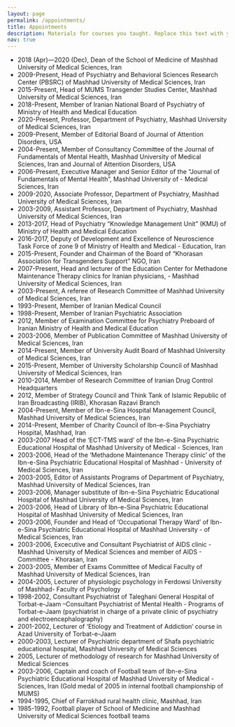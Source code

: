```yaml
---
layout: page
permalink: /appointments/
title: Appointments
description: Materials for courses you taught. Replace this text with your description.
nav: true
---
```


- 2018 (Apr)—2020 (Dec), Dean of the School of Medicine of Mashhad University of Medical Sciences, Iran
- 2009-Present, Head of Psychiatry and Behavioral Sciences Research Center (PBSRC) of Mashhad University of Medical Sciences, Iran
- 2015-Present, Head of MUMS Transgender Studies Center, Mashhad University of Medical Sciences, Iran
- 2018-Present, Member of Iranian National Board of Psychiatry of Ministry of Health and Medical Education
- 2020-Present, Professor, Department of Psychiatry, Mashhad University of Medical Sciences, Iran
- 2009-Present, Member of Editorial Board of Journal of Attention Disorders, USA
- 2004-Present, Member of Consultancy Committee of the Journal of Fundamentals of Mental Health, Mashhad University of Medical Sciences, Iran and Journal of Attention Disorders, USA
- 2006-Present, Executive Manager and Senior Editor of the “Journal of Fundamentals of Mental Health”, Mashhad University of - Medical Sciences, Iran
- 2009-2020, Associate Professor, Department of Psychiatry, Mashhad University of Medical Sciences, Iran
- 2003-2009, Assistant Professor, Department of Psychiatry, Mashhad University of Medical Sciences, Iran
- 2013-2017, Head of Psychiatry “Knowledge Management Unit” (KMU) of Ministry of Health and Medical Education
- 2016-2017, Deputy of Development and Excellence of Neuroscience Task Force of zone 9 of Ministry of Health and Medical - Education, Iran
- 2015-Present, Founder and Chairman of the Board of “Khorasan Association for Transgenders Support” NGO, Iran
- 2007-Present, Head and lecturer of the Education Center for Methadone Maintenance Therapy clinics for Iranian physicians, - Mashhad University of Medical Sciences, Iran
- 2003-Present, A referee of Research Committee of Mashhad University of Medical Sciences, Iran
- 1993-Present, Member of Iranian Medical Council 
- 1998-Present, Member of Iranian Psychiatric Association 
- 2012, Member of Examination Committee for Psychiatry Preboard of Iranian Ministry of Health and Medical Education
- 2003-2006, Member of Publication Committee of Mashhad University of Medical Sciences, Iran
- 2014-Present, Member of University Audit Board of Mashhad University of Medical Sciences, Iran 
- 2015-Present, Member of University Scholarship Council of Mashhad University of Medical Sciences, Iran 
- 2010-2014, Member of Research Committee of Iranian Drug Control Headquarters
- 2012, Member of Strategy Council and Think Tank of Islamic Republic of Iran Broadcasting (IRIB), Khorasan Razavi Branch
- 2004-Present, Member of Ibn-e-Sina Hospital Management Council, Mashhad University of Medical Sciences, Iran 
- 2014-Present, Member of Charity Council of Ibn-e-Sina Psychiatry Hospital, Mashhad, Iran 
- 2003-2007 Head of the ‘ECT-TMS ward’ of the Ibn-e-Sina Psychiatric Educational Hospital of Mashhad University of Medical - Sciences, Iran
- 2003-2006, Head of the ‘Methadone Maintenance Therapy clinic’ of the Ibn-e-Sina Psychiatric Educational Hospital of Mashhad - University of Medical Sciences, Iran
- 2003-2005, Editor of Assistants Programs of Department of Psychiatry, Mashhad University of Medical Sciences, Iran
- 2003-2006, Manager substitute of Ibn-e-Sina Psychiatric Educational Hospital of Mashhad University of Medical Sciences, Iran
- 2003-2006, Head of Library of Ibn-e-Sina Psychiatric Educational Hospital of Mashhad University of Medical Sciences, Iran
- 2003-2006, Founder and Head of ‘Occupational Therapy Ward’ of Ibn-e-Sina Psychiatric Educational Hospital of Mashhad University - of Medical Sciences, Iran
- 2003-2006, Excecutive and Consultant Psychiatrist of AIDS clinic - Mashhad University of Medical Sciences and member of AIDS - Committee - Khorasan, Iran
- 2003-2005, Member of Exams Committee of Medical Faculty of Mashhad University of Medical Sciences, Iran
- 2004-2005, Lecturer of physiologic psychology in Ferdowsi University of Mashhad- Faculty of Psychology
- 1998-2002, Consultant Psychiatrist of Taleghani General Hospital of Torbat-e-Jaam –Consultant Psychiatrist of Mental Health - Programs of Torbat-e-Jaam (psychiatrist in charge of a private clinic of psychiatry and electroencephalography)
- 2001-2002, Lecturer of ‘Etiology and Treatment of Addiction’ course in Azad University of Torbat-e-Jaam
- 2000-2003, Lecturer of Psychiatric department of Shafa psychiatric educational hospital, Mashhad University of Medical Sciences
- 2005, Lecturer of methodology of research for Mashhad University of Medical Sciences
- 2003-2006, Captain and coach of Football team of Ibn-e-Sina Psychiatric Educational Hospital of Mashhad University of Medical - Sciences, Iran (Gold medal of 2005 in internal football championship of MUMS)
- 1994-1995, Chief of Farrokhad rural health clinic, Mashhad, Iran
- 1985-1992, Football player of School of Medicine and Mashhad University of Medical Sciences football teams